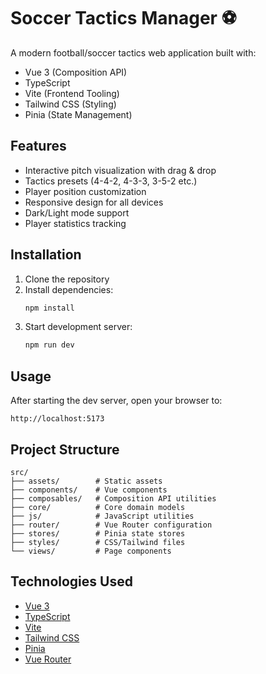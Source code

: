# Soccer Tactics Manager ⚽

A modern football/soccer tactics web application built with:

- Vue 3 (Composition API)
- TypeScript
- Vite (Frontend Tooling)
- Tailwind CSS (Styling)
- Pinia (State Management)

## Features

- Interactive pitch visualization with drag & drop
- Tactics presets (4-4-2, 4-3-3, 3-5-2 etc.)
- Player position customization
- Responsive design for all devices
- Dark/Light mode support
- Player statistics tracking

## Installation

1. Clone the repository
2. Install dependencies:
   ```bash
   npm install
   ```
3. Start development server:
   ```bash
   npm run dev
   ```

## Usage

After starting the dev server, open your browser to:
```
http://localhost:5173
```

## Project Structure

```
src/
├── assets/        # Static assets
├── components/    # Vue components
├── composables/   # Composition API utilities
├── core/          # Core domain models
├── js/            # JavaScript utilities
├── router/        # Vue Router configuration
├── stores/        # Pinia state stores
├── styles/        # CSS/Tailwind files
└── views/         # Page components
```

## Technologies Used

- [Vue 3](https://vuejs.org/)
- [TypeScript](https://www.typescriptlang.org/)
- [Vite](https://vitejs.dev/)
- [Tailwind CSS](https://tailwindcss.com/)
- [Pinia](https://pinia.vuejs.org/)
- [Vue Router](https://router.vuejs.org/)
